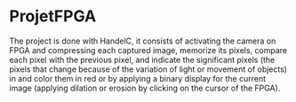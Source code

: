 # ProjetFPGA
The project is done with HandelC, it consists of activating the camera on FPGA and compressing each captured image, memorize its pixels, compare each pixel with the previous pixel, and indicate the significant pixels (the pixels that change because of the variation of light or movement of objects) in and color them in red or by applying a binary display for the current image (applying dilation or erosion by clicking on the cursor of the FPGA).
